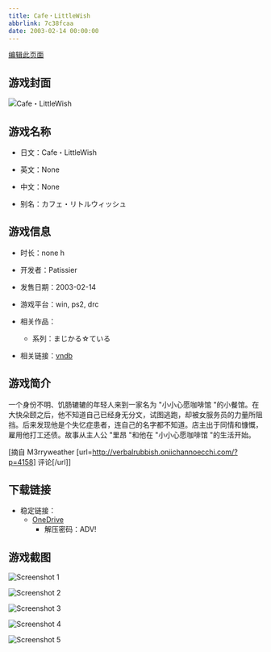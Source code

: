 ```yaml
---
title: Cafe・LittleWish
abbrlink: 7c38fcaa
date: 2003-02-14 00:00:00
---
```

[编辑此页面](https://github.com/ACG-3/ADV3-source/blob/main/source/_posts/games/Cafe%E3%83%BBLittleWish.md)

## 游戏封面

![Cafe・LittleWish](https://pan.timero.xyz/onedrive/img_lib_001/Cafe%E3%83%BBLittleWish_cover.avif)


## 游戏名称

- 日文：Cafe・LittleWish
- 英文：None
- 中文：None

- 别名：カフェ・リトルウィッシュ


## 游戏信息

- 时长：none h
- 开发者：Patissier
- 发售日期：2003-02-14
- 游戏平台：win, ps2, drc
- 相关作品：
   - 系列：まじかる☆ている

- 相关链接：[vndb](https://vndb.org/v2087)


## 游戏简介

一个身份不明、饥肠辘辘的年轻人来到一家名为 "小小心愿咖啡馆 "的小餐馆。在大快朵颐之后，他不知道自己已经身无分文，试图逃跑，却被女服务员的力量所阻挡。后来发现他是个失忆症患者，连自己的名字都不知道。店主出于同情和慷慨，雇用他打工还债。故事从主人公 "里昂 "和他在 "小小心愿咖啡馆 "的生活开始。

[摘自 M3rryweather [url=http://verbalrubbish.oniichannoecchi.com/?p=4158] 评论[/url]]


## 下载链接

- 稳定链接：
    - [OneDrive](https://pan.timero.xyz/onedrive/adv_lib_001/Cafe%E3%83%BBLittleWish)
        - 解压密码：ADV!



## 游戏截图


![Screenshot 1](https://pan.timero.xyz/onedrive/img_lib_001/Cafe%E3%83%BBLittleWish_Screenshot_1.avif)

![Screenshot 2](https://pan.timero.xyz/onedrive/img_lib_001/Cafe%E3%83%BBLittleWish_Screenshot_2.avif)

![Screenshot 3](https://pan.timero.xyz/onedrive/img_lib_001/Cafe%E3%83%BBLittleWish_Screenshot_3.avif)

![Screenshot 4](https://pan.timero.xyz/onedrive/img_lib_001/Cafe%E3%83%BBLittleWish_Screenshot_4.avif)

![Screenshot 5](https://pan.timero.xyz/onedrive/img_lib_001/Cafe%E3%83%BBLittleWish_Screenshot_5.avif)

